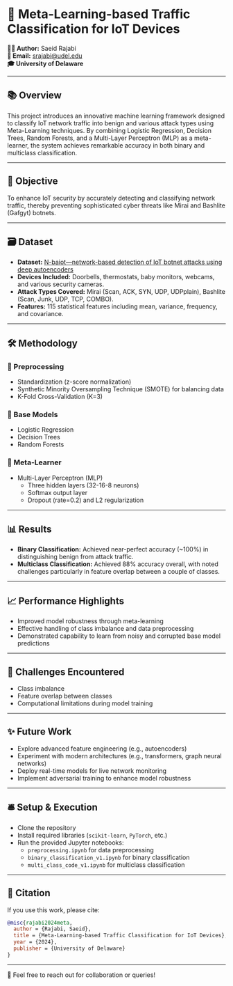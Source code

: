 # 🚀 Meta-Learning-based Traffic Classification for IoT Devices

**👨‍💻 Author:** Saeid Rajabi  
**📧 Email:** [srajabi@udel.edu](mailto:srajabi@udel.edu)  
**🎓 University of Delaware**

---

## 📚 Overview

This project introduces an innovative machine learning framework designed to classify IoT network traffic into benign and various attack types using Meta-Learning techniques. By combining Logistic Regression, Decision Trees, Random Forests, and a Multi-Layer Perceptron (MLP) as a meta-learner, the system achieves remarkable accuracy in both binary and multiclass classification.

---

## 🎯 Objective

To enhance IoT security by accurately detecting and classifying network traffic, thereby preventing sophisticated cyber threats like Mirai and Bashlite (Gafgyt) botnets.

---

## 🗃️ Dataset

- **Dataset:** [N-baiot—network-based detection of IoT botnet attacks using deep autoencoders](https://ieeexplore.ieee.org/abstract/document/8490192?casa_token=WKS579tG4ysAAAAA:PVvXr8WG4WjOLZX8LytucDxhidncXLWjP3l-jMdG9W_UXYuj9R1f9d7hbf8C9crOplfuRjstFw)
- **Devices Included:** Doorbells, thermostats, baby monitors, webcams, and various security cameras.
- **Attack Types Covered:** Mirai (Scan, ACK, SYN, UDP, UDPplain), Bashlite (Scan, Junk, UDP, TCP, COMBO).
- **Features:** 115 statistical features including mean, variance, frequency, and covariance.

---

## 🛠️ Methodology

### 📌 Preprocessing
- Standardization (z-score normalization)
- Synthetic Minority Oversampling Technique (SMOTE) for balancing data
- K-Fold Cross-Validation (K=3)

### 📌 Base Models
- Logistic Regression
- Decision Trees
- Random Forests

### 📌 Meta-Learner
- Multi-Layer Perceptron (MLP)
  - Three hidden layers (32-16-8 neurons)
  - Softmax output layer
  - Dropout (rate=0.2) and L2 regularization

---

## 📊 Results

- **Binary Classification:** Achieved near-perfect accuracy (~100%) in distinguishing benign from attack traffic.
- **Multiclass Classification:** Achieved 88% accuracy overall, with noted challenges particularly in feature overlap between a couple of classes.

---

## 📈 Performance Highlights

- Improved model robustness through meta-learning
- Effective handling of class imbalance and data preprocessing
- Demonstrated capability to learn from noisy and corrupted base model predictions

---

## 🚨 Challenges Encountered

- Class imbalance
- Feature overlap between classes
- Computational limitations during model training

---

## ✨ Future Work

- Explore advanced feature engineering (e.g., autoencoders)
- Experiment with modern architectures (e.g., transformers, graph neural networks)
- Deploy real-time models for live network monitoring
- Implement adversarial training to enhance model robustness

---

## 🛎️ Setup & Execution

- Clone the repository
- Install required libraries (`scikit-learn`, `PyTorch`, etc.)
- Run the provided Jupyter notebooks:
  - `preprocessing.ipynb` for data preprocessing
  - `binary_classification_v1.ipynb` for binary classification
  - `multi_class_code_v1.ipynb` for multiclass classification

---

## 📜 Citation

If you use this work, please cite:

```bibtex
@misc{rajabi2024meta,
  author = {Rajabi, Saeid},
  title = {Meta-Learning-based Traffic Classification for IoT Devices},
  year = {2024},
  publisher = {University of Delaware}
}
```

---

🌟 Feel free to reach out for collaboration or queries!
